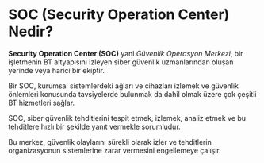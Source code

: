 # SOC (Security Operation Center) Nedir?

**Security Operation Center (SOC)** yani *Güvenlik Operasyon Merkezi*, bir işletmenin BT altyapısını izleyen siber güvenlik uzmanlarından oluşan yerinde veya harici bir ekiptir.  

Bir SOC, kurumsal sistemlerdeki ağları ve cihazları izlemek ve güvenlik önlemleri konusunda tavsiyelerde bulunmak da dahil olmak üzere çok çeşitli BT hizmetleri sağlar.  

SOC, siber güvenlik tehditlerini tespit etmek, izlemek, analiz etmek ve bu tehditlere hızlı bir şekilde yanıt vermekle sorumludur.  

Bu merkez, güvenlik olaylarını sürekli olarak izler ve tehditlerin organizasyonun sistemlerine zarar vermesini engellemeye çalışır.


